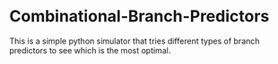 # Combinational-Branch-Predictors
This is a simple python simulator that tries different types of branch predictors to see which is the most optimal.
